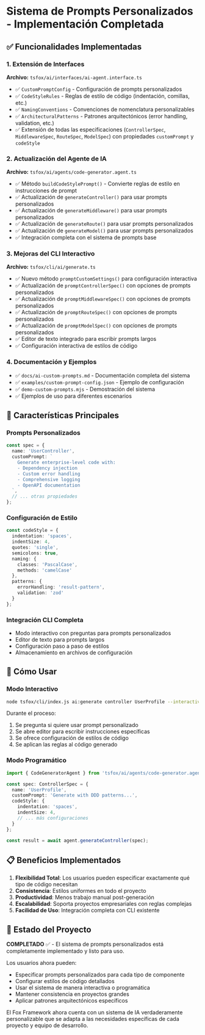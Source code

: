 # Sistema de Prompts Personalizados - Implementación Completada

## ✅ Funcionalidades Implementadas

### 1. Extensión de Interfaces

**Archivo:** `tsfox/ai/interfaces/ai-agent.interface.ts`

- ✅ `CustomPromptConfig` - Configuración de prompts personalizados
- ✅ `CodeStyleRules` - Reglas de estilo de código (indentación, comillas, etc.)
- ✅ `NamingConventions` - Convenciones de nomenclatura personalizables
- ✅ `ArchitecturalPatterns` - Patrones arquitectónicos (error handling, validation, etc.)
- ✅ Extensión de todas las especificaciones (`ControllerSpec`, `MiddlewareSpec`, `RouteSpec`, `ModelSpec`) con propiedades `customPrompt` y `codeStyle`

### 2. Actualización del Agente de IA

**Archivo:** `tsfox/ai/agents/code-generator.agent.ts`

- ✅ Método `buildCodeStylePrompt()` - Convierte reglas de estilo en instrucciones de prompt
- ✅ Actualización de `generateController()` para usar prompts personalizados
- ✅ Actualización de `generateMiddleware()` para usar prompts personalizados
- ✅ Actualización de `generateRoute()` para usar prompts personalizados
- ✅ Actualización de `generateModel()` para usar prompts personalizados
- ✅ Integración completa con el sistema de prompts base

### 3. Mejoras del CLI Interactivo

**Archivo:** `tsfox/cli/ai/generate.ts`

- ✅ Nuevo método `promptCustomSettings()` para configuración interactiva
- ✅ Actualización de `promptControllerSpec()` con opciones de prompts personalizados
- ✅ Actualización de `promptMiddlewareSpec()` con opciones de prompts personalizados
- ✅ Actualización de `promptRouteSpec()` con opciones de prompts personalizados
- ✅ Actualización de `promptModelSpec()` con opciones de prompts personalizados
- ✅ Editor de texto integrado para escribir prompts largos
- ✅ Configuración interactiva de estilos de código

### 4. Documentación y Ejemplos

- ✅ `docs/ai-custom-prompts.md` - Documentación completa del sistema
- ✅ `examples/custom-prompt-config.json` - Ejemplo de configuración
- ✅ `demo-custom-prompts.mjs` - Demostración del sistema
- ✅ Ejemplos de uso para diferentes escenarios

## 🎯 Características Principales

### Prompts Personalizados
```typescript
const spec = {
  name: 'UserController',
  customPrompt: `
    Generate enterprise-level code with:
    - Dependency injection
    - Custom error handling  
    - Comprehensive logging
    - OpenAPI documentation
  `,
  // ... otras propiedades
};
```

### Configuración de Estilo
```typescript
const codeStyle = {
  indentation: 'spaces',
  indentSize: 4,
  quotes: 'single',
  semicolons: true,
  naming: {
    classes: 'PascalCase',
    methods: 'camelCase'
  },
  patterns: {
    errorHandling: 'result-pattern',
    validation: 'zod'
  }
};
```

### Integración CLI Completa
- Modo interactivo con preguntas para prompts personalizados
- Editor de texto para prompts largos
- Configuración paso a paso de estilos
- Almacenamiento en archivos de configuración

## 🚀 Cómo Usar

### Modo Interactivo
```bash
node tsfox/cli/index.js ai:generate controller UserProfile --interactive
```

Durante el proceso:
1. Se pregunta si quiere usar prompt personalizado
2. Se abre editor para escribir instrucciones específicas
3. Se ofrece configuración de estilos de código
4. Se aplican las reglas al código generado

### Modo Programático
```typescript
import { CodeGeneratorAgent } from 'tsfox/ai/agents/code-generator.agent';

const spec: ControllerSpec = {
  name: 'UserProfile',
  customPrompt: 'Generate with DDD patterns...',
  codeStyle: {
    indentation: 'spaces',
    indentSize: 4,
    // ... más configuraciones
  }
};

const result = await agent.generateController(spec);
```

## 📋 Beneficios Implementados

1. **Flexibilidad Total**: Los usuarios pueden especificar exactamente qué tipo de código necesitan
2. **Consistencia**: Estilos uniformes en todo el proyecto
3. **Productividad**: Menos trabajo manual post-generación
4. **Escalabilidad**: Soporta proyectos empresariales con reglas complejas
5. **Facilidad de Uso**: Integración completa con CLI existente

## 🎉 Estado del Proyecto

**COMPLETADO** ✅ - El sistema de prompts personalizados está completamente implementado y listo para uso.

Los usuarios ahora pueden:
- Especificar prompts personalizados para cada tipo de componente
- Configurar estilos de código detallados
- Usar el sistema de manera interactiva o programática
- Mantener consistencia en proyectos grandes
- Aplicar patrones arquitectónicos específicos

El Fox Framework ahora cuenta con un sistema de IA verdaderamente personalizable que se adapta a las necesidades específicas de cada proyecto y equipo de desarrollo.
